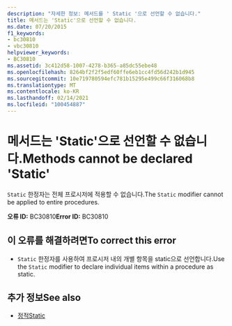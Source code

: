 ```yaml
---
description: "자세한 정보: 메서드를 ' Static '으로 선언할 수 없습니다."
title: 메서드는 'Static'으로 선언할 수 없습니다.
ms.date: 07/20/2015
f1_keywords:
- bc30810
- vbc30810
helpviewer_keywords:
- BC30810
ms.assetid: 3c412d58-1007-4278-b365-a85dc55ebe48
ms.openlocfilehash: 8264bf2f2f5edf60ffe6eb1cc4fd56d242b1d945
ms.sourcegitcommit: 10e719780594efc781b15295e499c66f316068b8
ms.translationtype: MT
ms.contentlocale: ko-KR
ms.lasthandoff: 02/14/2021
ms.locfileid: "100454887"
---
```

# <a name="methods-cannot-be-declared-static"></a><span data-ttu-id="b9958-103">메서드는 'Static'으로 선언할 수 없습니다.</span><span class="sxs-lookup"><span data-stu-id="b9958-103">Methods cannot be declared 'Static'</span></span>

<span data-ttu-id="b9958-104">`Static` 한정자는 전체 프로시저에 적용할 수 없습니다.</span><span class="sxs-lookup"><span data-stu-id="b9958-104">The `Static` modifier cannot be applied to entire procedures.</span></span>  
  
 <span data-ttu-id="b9958-105">**오류 ID:** BC30810</span><span class="sxs-lookup"><span data-stu-id="b9958-105">**Error ID:** BC30810</span></span>  
  
## <a name="to-correct-this-error"></a><span data-ttu-id="b9958-106">이 오류를 해결하려면</span><span class="sxs-lookup"><span data-stu-id="b9958-106">To correct this error</span></span>  
  
- <span data-ttu-id="b9958-107">`Static` 한정자를 사용하여 프로시저 내의 개별 항목을 static으로 선언합니다.</span><span class="sxs-lookup"><span data-stu-id="b9958-107">Use the `Static` modifier to declare individual items within a procedure as static.</span></span>  
  
## <a name="see-also"></a><span data-ttu-id="b9958-108">추가 정보</span><span class="sxs-lookup"><span data-stu-id="b9958-108">See also</span></span>

- [<span data-ttu-id="b9958-109">정적</span><span class="sxs-lookup"><span data-stu-id="b9958-109">Static</span></span>](../language-reference/modifiers/static.md)
